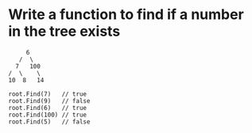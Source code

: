 # Write a function to find if a number in the tree exists

```
     6
   /  \
  7   100
/  \    \
10  8   14 

root.Find(7)   // true
root.Find(9)   // false
root.Find(6)   // true
root.Find(100) // true
root.Find(5)   // false
```
